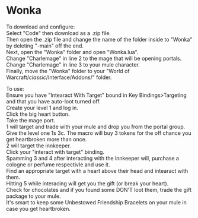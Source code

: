 # Wonka
To download and configure:  
Select "Code" then download as a .zip file.  
Then open the .zip file and change the name of the folder inside to "Wonka" by deleting "-main" off the end.  
Next, open the "Wonka" folder and open "Wonka.lua".  
    Change "Charlemage" in line 2 to the mage that will be opening portals.  
    Change "Charlemage" in line 3 to your mule character.  
Finally, move the "Wonka" folder to your "World of Warcraft/_classic_/Interface/Addons/" folder.  
  
To use:  
Ensure you have "Intearact With Target" bound in Key Bindings>Targeting and that you have auto-loot turned off.  
Create your level 1 and log in.  
Click the big heart button.  
Take the mage port.  
1 will target and trade with your mule and drop you from the portal group.  
    Give the level one 1s 3c.  The macro will buy 3 tokens for the off chance you get heartbroken more than once.  
2 will target the innkeeper.  
Click your "interact with target" binding.  
Spamming 3 and 4 after interacting with the innkeeper will, purchase a cologne or perfume respectivle and use it.  
Find an appropriate target with a heart above their head and intearact with them.  
Hitting 5 while interacing will get you the gift (or break your heart).  
Check for chocolates and if you found some DON'T loot them, trade the gift package to your mule.  
    It's smart to keep some Unbestowed Friendship Bracelets on your mule in case you get heartbroken.  
